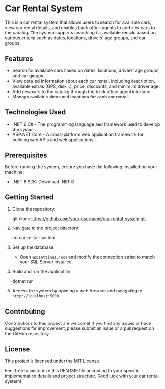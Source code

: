 # Car Rental System

This is a car rental system that allows users to search for available cars, view car rental details, and enables back office agents to add new cars to the catalog. The system supports searching for available rentals based on various criteria such as dates, locations, drivers' age groups, and car groups.

## Features

- Search for available cars based on dates, locations, drivers' age groups, and car groups.
- View detailed information about each car rental, including description, available extras (GPS, disk...), price, discounts, and minimum driver age.
- Add new cars to the catalog through the back office agent interface.
- Manage available dates and locations for each car rental.

## Technologies Used

- .NET 6 C# - The programming language and framework used to develop the system.
- ASP.NET Core - A cross-platform web application framework for building web APIs and web applications.

## Prerequisites

Before running the system, ensure you have the following installed on your machine:

- .NET 6 SDK: Download .NET 6

## Getting Started

1. Clone the repository:

   git clone https://github.com/your-username/car-rental-system.git

2. Navigate to the project directory:

   cd car-rental-system

3. Set up the database:
   - Open `appsettings.json` and modify the connection string to match your SQL Server instance.
  
4. Build and run the application:

   dotnet run

5. Access the system by opening a web browser and navigating to `http://localhost:5000`.

## Contributing

Contributions to this project are welcome! If you find any issues or have suggestions for improvement, please submit an issue or a pull request on the GitHub repository.

## License

This project is licensed under the MIT License.


Feel free to customize this README file according to your specific implementation details and project structure. Good luck with your car rental system!
